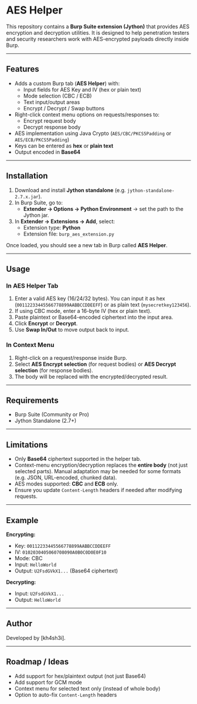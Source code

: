 # AES Helper
This repository contains a **Burp Suite extension (Jython)** that provides AES encryption and decryption utilities. It is designed to help penetration testers and security researchers work with AES-encrypted payloads directly inside Burp.

---

## Features
- Adds a custom Burp tab (**AES Helper**) with:
  - Input fields for AES Key and IV (hex or plain text)
  - Mode selection (CBC / ECB)
  - Text input/output areas
  - Encrypt / Decrypt / Swap buttons
- Right-click context menu options on requests/responses to:
  - Encrypt request body
  - Decrypt response body
- AES implementation using Java Crypto (`AES/CBC/PKCS5Padding` or `AES/ECB/PKCS5Padding`)
- Keys can be entered as **hex** or **plain text**
- Output encoded in **Base64**

---

## Installation
1. Download and install **Jython standalone** (e.g. `jython-standalone-2.7.x.jar`).
2. In Burp Suite, go to:
   - **Extender → Options → Python Environment** → set the path to the Jython jar.
3. In **Extender → Extensions → Add**, select:
   - Extension type: **Python**
   - Extension file: `burp_aes_extension.py`

Once loaded, you should see a new tab in Burp called **AES Helper**.

---

## Usage
### In AES Helper Tab
1. Enter a valid AES key (16/24/32 bytes). You can input it as hex (`00112233445566778899AABBCCDDEEFF`) or as plain text (`mysecretkey123456`).
2. If using CBC mode, enter a 16-byte IV (hex or plain text).
3. Paste plaintext or Base64-encoded ciphertext into the input area.
4. Click **Encrypt** or **Decrypt**.
5. Use **Swap In/Out** to move output back to input.

### In Context Menu
1. Right-click on a request/response inside Burp.
2. Select **AES Encrypt selection** (for request bodies) or **AES Decrypt selection** (for response bodies).
3. The body will be replaced with the encrypted/decrypted result.

---

## Requirements
- Burp Suite (Community or Pro)
- Jython Standalone (2.7+)

---

## Limitations
- Only **Base64** ciphertext supported in the helper tab.
- Context-menu encryption/decryption replaces the **entire body** (not just selected parts). Manual adaptation may be needed for some formats (e.g. JSON, URL-encoded, chunked data).
- AES modes supported: **CBC** and **ECB** only.
- Ensure you update `Content-Length` headers if needed after modifying requests.

---

## Example
**Encrypting:**
- Key: `00112233445566778899AABBCCDDEEFF`
- IV: `0102030405060708090A0B0C0D0E0F10`
- Mode: CBC
- Input: `HelloWorld`
- Output: `U2FsdGVkX1...` (Base64 ciphertext)

**Decrypting:**
- Input: `U2FsdGVkX1...`
- Output: `HelloWorld`

---

## Author
Developed by [kh4sh3i].

---

## Roadmap / Ideas
- Add support for hex/plaintext output (not just Base64)
- Add support for GCM mode
- Context menu for selected text only (instead of whole body)
- Option to auto-fix `Content-Length` headers

